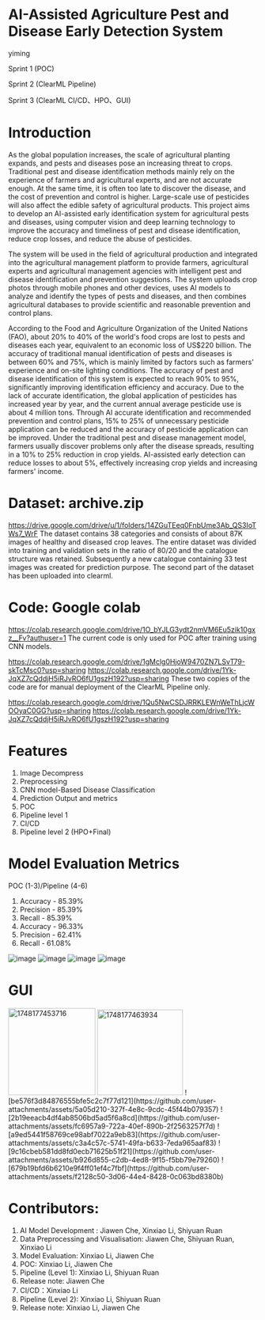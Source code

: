 # AI-Assisted Agriculture Pest and Disease Early Detection System
yiming

Sprint 1 (POC)

Sprint 2 (ClearML Pipeline)

Sprint 3 (ClearML CI/CD、HPO、GUI)

# Introduction

As the global population increases, the scale of agricultural planting expands, and pests and diseases pose an increasing threat to crops. Traditional pest and disease identification methods mainly rely on the experience of farmers and agricultural experts, and are not accurate enough. At the same time, it is often too late to discover the disease, and the cost of prevention and control is higher. Large-scale use of pesticides will also affect the edible safety of agricultural products. This project aims to develop an AI-assisted early identification system for agricultural pests and diseases, using computer vision and deep learning technology to improve the accuracy and timeliness of pest and disease identification, reduce crop losses, and reduce the abuse of pesticides.

The system will be used in the field of agricultural production and integrated into the agricultural management platform to provide farmers, agricultural experts and agricultural management agencies with intelligent pest and disease identification and prevention suggestions. The system uploads crop photos through mobile phones and other devices, uses AI models to analyze and identify the types of pests and diseases, and then combines agricultural databases to provide scientific and reasonable prevention and control plans.

According to the Food and Agriculture Organization of the United Nations (FAO), about 20% to 40% of the world's food crops are lost to pests and diseases each year, equivalent to an economic loss of US$220 billion. The accuracy of traditional manual identification of pests and diseases is between 60% and 75%, which is mainly limited by factors such as farmers' experience and on-site lighting conditions. The accuracy of pest and disease identification of this system is expected to reach 90% to 95%, significantly improving identification efficiency and accuracy. Due to the lack of accurate identification, the global application of pesticides has increased year by year, and the current annual average pesticide use is about 4 million tons. Through AI accurate identification and recommended prevention and control plans, 15% to 25% of unnecessary pesticide application can be reduced and the accuracy of pesticide application can be improved. Under the traditional pest and disease management model, farmers usually discover problems only after the disease spreads, resulting in a 10% to 25% reduction in crop yields. AI-assisted early detection can reduce losses to about 5%, effectively increasing crop yields and increasing farmers' income.

# Dataset: archive.zip 
https://drive.google.com/drive/u/1/folders/14ZGuTEeq0FnbUme3Ab_QS3IoTWs7_WrF 
The dataset contains 38 categories and consists of about 87K images of healthy and diseased crop leaves. The entire dataset was divided into training and validation sets in the ratio of 80/20 and the catalogue structure was retained. Subsequently a new catalogue containing 33 test images was created for prediction purpose.
The second part of the dataset has been uploaded into clearml.

# Code: Google colab 
https://colab.research.google.com/drive/1O_bYJLG3ydt2nmVM6Eu5zik10gxz__Fv?authuser=1
The current code is only used for POC after training using CNN models.

https://colab.research.google.com/drive/1gMclg0HjoW9470ZN7LSvT79-skTcMsc0?usp=sharing
https://colab.research.google.com/drive/1Yk-JqXZ7cQddjH5iRJvRO6fU1gszH192?usp=sharing
These two copies of the code are for manual deployment of the ClearML Pipeline only.

https://colab.research.google.com/drive/1Qu5NwCSDJRRKLEWnWeThLjcWOOyaC0GG?usp=sharing
https://colab.research.google.com/drive/1Yk-JqXZ7cQddjH5iRJvRO6fU1gszH192?usp=sharing

# Features
1. Image Decompress
2. Preprocessing
3. CNN model-Based Disease Classification
4. Prediction Output and metrics
5. POC
6. Pipeline level 1
7. CI/CD
8. Pipeline level 2 (HPO+Final)

# Model Evaluation Metrics
POC (1-3)/Pipeline (4-6)
1. Accuracy - 85.39%
2. Precision - 85.39%
3. Recall - 85.39%
4. Accuracy - 96.33%
5. Precision - 62.41%
6. Recall - 61.08%


![image](https://github.com/user-attachments/assets/6025ff74-717e-432d-8d91-66ef9b6ffbef)
![image](https://github.com/user-attachments/assets/05955bad-e0e3-4f6a-9edf-045ad69b5be7)
![image](https://github.com/user-attachments/assets/20ae9ac2-fb1f-4d6e-8f97-d69b670ffb34)
![image](https://github.com/user-attachments/assets/c67a35e5-b4f0-45d8-9068-1ecd56e93a04)

# GUI
<img width="176" alt="1748177453716" src="https://github.com/user-attachments/assets/8318823b-2cb5-46fc-9928-ec6b3415b543" />
<img width="173" alt="1748177463934" src="https://github.com/user-attachments/assets/917f46d0-132f-46f7-8cbc-90f59f5177f9" />
![be576f3d84876555bfe5c2c7f77d121](https://github.com/user-attachments/assets/5a05d210-327f-4e8c-9cdc-45f44b079357)
![2b19eeacb4df4ab8506bd5ad5f6a8cd](https://github.com/user-attachments/assets/fc6957a9-722a-40ef-890b-2f2563257f7d)
![a9ed5441f58769ce98abf7022a9eb83](https://github.com/user-attachments/assets/c3a4c57c-5741-49fa-b633-7eda965aaf83)
![9c16cbeb581dd8fd0ecb71625b51f21](https://github.com/user-attachments/assets/b926d855-c2db-4ed8-9f15-f5bb79e79260)
![679b19bfd6b6210e9f4ff01ef4c7fbf](https://github.com/user-attachments/assets/f2128c50-3d06-44e4-8428-0c063bd8380b)

# Contributors:
1. AI Model Development : Jiawen Che, Xinxiao Li, Shiyuan Ruan
2. Data Preprocessing and Visualisation: Jiawen Che, Shiyuan Ruan, Xinxiao Li
3. Model Evaluation: Xinxiao Li, Jiawen Che
4. POC: Xinxiao Li, Jiawen Che
5. Pipeline (Level 1): Xinxiao Li, Shiyuan Ruan
6. Release note: Jiawen Che
7. CI/CD：Xinxiao Li
8. Pipeline (Level 2): Xinxiao Li, Shiyuan Ruan
9. Release note: Xinxiao Li, Jiawen Che

